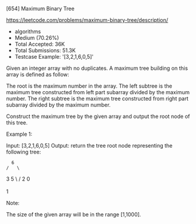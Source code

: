 [654] Maximum Binary Tree  

https://leetcode.com/problems/maximum-binary-tree/description/

* algorithms
* Medium (70.26%)
* Total Accepted:    36K
* Total Submissions: 51.3K
* Testcase Example:  '[3,2,1,6,0,5]'


Given an integer array with no duplicates. A maximum tree building on this array is defined as follow:

The root is the maximum number in the array. 
The left subtree is the maximum tree constructed from left part subarray divided by the maximum number.
The right subtree is the maximum tree constructed from right part subarray divided by the maximum number. 




Construct the maximum tree by the given array and output the root node of this tree.


Example 1:

Input: [3,2,1,6,0,5]
Output: return the tree root node representing the following tree:

      6
    /   \
   3     5
    \    / 
     2  0   
       \
        1



Note:

The size of the given array will be in the range [1,1000].


